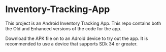 # Inventory-Tracking-App
This project is an Android Inventory Tracking App. This repo contains both the Old and Enhanced versions of the code for the app.

Download the APK file on to an Adroid device to try out the app. It is recommended to use a device that supports SDk 34 or greater.
